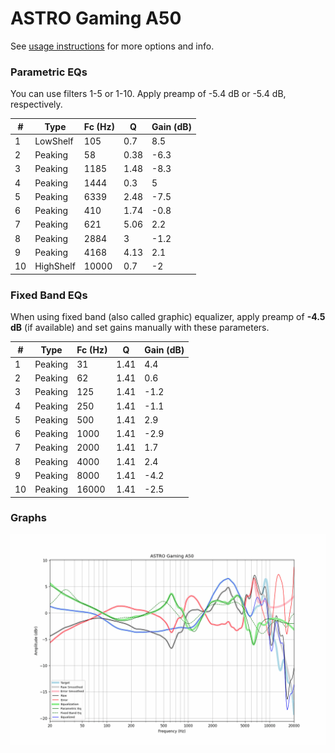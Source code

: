 # ASTRO Gaming A50
See [usage instructions](https://github.com/jaakkopasanen/AutoEq#usage) for more options and info.

### Parametric EQs
You can use filters 1-5 or 1-10. Apply preamp of -5.4 dB or -5.4 dB, respectively.

|   # | Type      |   Fc (Hz) |    Q |   Gain (dB) |
|-----|-----------|-----------|------|-------------|
|   1 | LowShelf  |       105 | 0.7  |         8.5 |
|   2 | Peaking   |        58 | 0.38 |        -6.3 |
|   3 | Peaking   |      1185 | 1.48 |        -8.3 |
|   4 | Peaking   |      1444 | 0.3  |         5   |
|   5 | Peaking   |      6339 | 2.48 |        -7.5 |
|   6 | Peaking   |       410 | 1.74 |        -0.8 |
|   7 | Peaking   |       621 | 5.06 |         2.2 |
|   8 | Peaking   |      2884 | 3    |        -1.2 |
|   9 | Peaking   |      4168 | 4.13 |         2.1 |
|  10 | HighShelf |     10000 | 0.7  |        -2   |

### Fixed Band EQs
When using fixed band (also called graphic) equalizer, apply preamp of **-4.5 dB** (if available) and set gains manually with these parameters.

|   # | Type    |   Fc (Hz) |    Q |   Gain (dB) |
|-----|---------|-----------|------|-------------|
|   1 | Peaking |        31 | 1.41 |         4.4 |
|   2 | Peaking |        62 | 1.41 |         0.6 |
|   3 | Peaking |       125 | 1.41 |        -1.2 |
|   4 | Peaking |       250 | 1.41 |        -1.1 |
|   5 | Peaking |       500 | 1.41 |         2.9 |
|   6 | Peaking |      1000 | 1.41 |        -2.9 |
|   7 | Peaking |      2000 | 1.41 |         1.7 |
|   8 | Peaking |      4000 | 1.41 |         2.4 |
|   9 | Peaking |      8000 | 1.41 |        -4.2 |
|  10 | Peaking |     16000 | 1.41 |        -2.5 |

### Graphs
![](./ASTRO%20Gaming%20A50.png)

